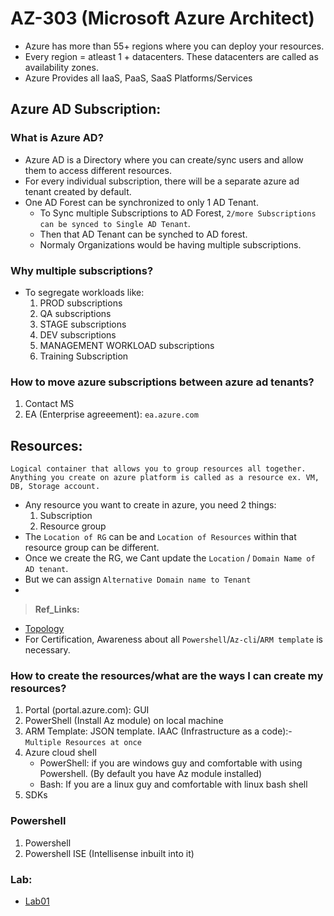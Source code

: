 # AZ-303 (Microsoft Azure Architect)

* Azure has more than 55+ regions where you can deploy your resources.
* Every region = atleast 1 + datacenters. These datacenters are called as availability zones.
* Azure Provides all IaaS, PaaS, SaaS Platforms/Services

## Azure AD Subscription:

### What is Azure AD?
* Azure AD is a Directory where you can create/sync users and allow them to access different resources.
* For every individual subscription, there will be a separate azure ad tenant created by default.
* One AD Forest can be synchronized to only 1 AD Tenant. 
  * To Sync multiple Subscriptions to AD Forest, `2/more Subscriptions can be synced to Single AD Tenant`. 
  * Then that AD Tenant can be synched to AD forest.
  * Normaly Organizations would be having multiple subscriptions. 
  
### Why multiple subscriptions? 
* To segregate workloads like: 
  1. PROD subscriptions
  2. QA subscriptions
  3. STAGE subscriptions
  4. DEV subscriptions
  5. MANAGEMENT WORKLOAD subscriptions
  6. Training Subscription

### How to move azure subscriptions between azure ad tenants?
  1. Contact MS
  2. EA (Enterprise agreeement): `ea.azure.com`


## Resources:
	Logical container that allows you to group resources all together. 
	Anything you create on azure platform is called as a resource ex. VM, DB, Storage account.

* Any resource you want to create in azure, you need 2 things:
	1. Subscription
	2. Resource group
* The `Location of RG` can be and `Location of Resources` within that resource group can be different.
* Once we create the RG, we Cant update the `Location` / `Domain Name of AD tenant`. 
* But we can assign `Alternative Domain name to Tenant`
* 

> **Ref_Links:**
* [Topology](https://docs.microsoft.com/en-us/azure/active-directory/hybrid/plan-connect-topologies)
* For Certification, Awareness about all `Powershell`/`Az-cli`/`ARM template` is necessary.  

### How to create the resources/what are the ways I can create my resources?

1. Portal (portal.azure.com): GUI
2. PowerShell (Install Az module) on local machine
3. ARM Template: JSON template. IAAC (Infrastructure as a code):- `Multiple Resources at once`
4. Azure cloud shell 
   * PowerShell: if you are windows guy and comfortable with using Powershell. (By default you have Az module installed)
   * Bash: If you are a linux guy and comfortable with linux bash shell
5. SDKs


### Powershell

1. Powershell
2. Powershell ISE (Intellisense inbuilt into it)

### Lab:
* [Lab01](./AZ303-Lab01-Manage_Azure_resources_by_ARM_Templates.md)








